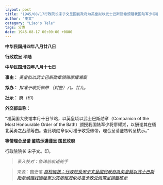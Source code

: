 ```yaml
---
layout: post
title: "1945/08/17行政院长宋子文呈国民政府为英皇拟以武士巴斯勋章颁赠我国陆军少将廖耀湘似可准予收受佩带呈请鉴核示"
author: "电文"
category: "Liao's Tele"
tags: 分类
date: 1945-08-17 00:00:00 +0800
---
```

**中华民国卅四年八月廿八日**

**行政院呈 平陆**

**中华民国卅四年八月十七日**

**事由：** *英皇拟以武士巴斯勋章颁赠廖耀湘案*

**拟办：** *拟准予收受佩带
（封签）八。廿九。*

**批示：** 府（印）

**外交部呈称：**

“准英国大使馆本月十日节略，以英皇顷以武士巴斯勋章（Companion of the Most Honourable Order of the Bath）颁授我国陆军少将廖耀湘，以酬谢其在缅北英勇之战绩等由。查此项勋章似可准予收受佩带，理合呈请鉴核转呈核示。”

**等情理合呈请 鉴核示遵谨呈 国民政府**

行政院院长 宋子文。印。

> *录入校对：鱼珠前航道舵手*

> 来源：国史馆 [*原档链接：行政院長宋子文呈國民政府為英皇擬以武士巴斯勛章頒贈我國陸軍少將廖耀湘似可准予收受佩帶呈請鑒核示*](https://ahonline.drnh.gov.tw/index.php?act=Display/image/5885985eta==aA#b3J)